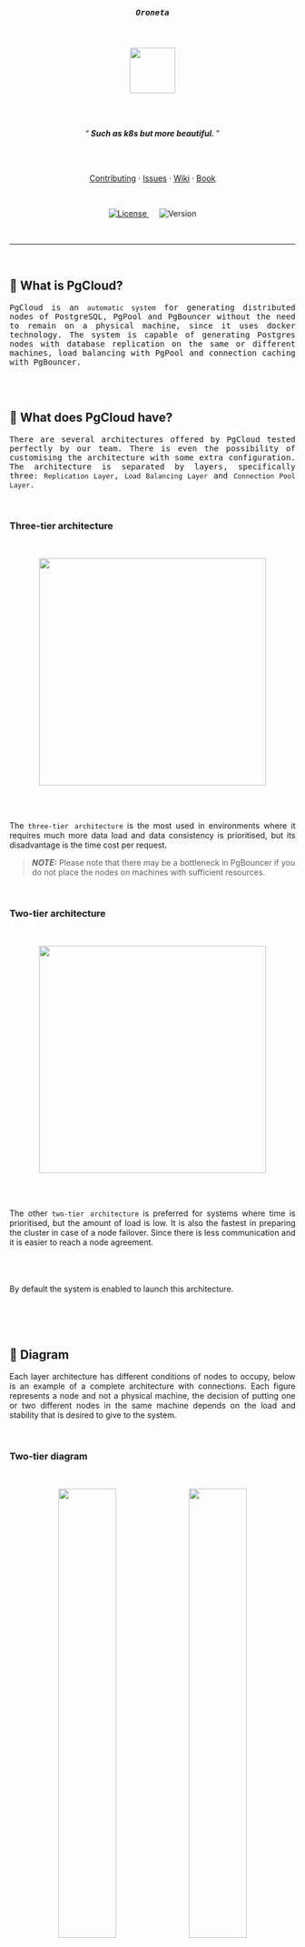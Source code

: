 <br><br>
<h5 align="center" style="font-family: monospace;">Oroneta</h5>
<br>
<p align="center">
    <img src="doc/img/pgcloud_small_logo_bgWhite_rounded.png" width="80px">
</p>
<br><br>

<!-- End Header -->

<p align="center">
    <q><b><i>&nbsp;Such as k8s but more beautiful.&nbsp;</i></b></q>
</p>
<br><br>
<p align="center">
    <a href="./CONTRIBUTING.md">Contributing</a>
    ·
    <a href="https://github.com/ZhengLinLei/pgcloud/issues">Issues</a>
    ·
    <a href="https://github.com/ZhengLinLei/pgcloud/wiki">Wiki</a>
    ·
    <a href="./doc/wiki">Book</a>
</p>
<br>
<p align="center">
    <a href="https://www.gnu.org/licenses/gpl-3.0.html">
        <img src="https://img.shields.io/badge/License-GPL%203.o-blue.svg" alt="License" />
    </a>
    &emsp;    
    <a>
        <img src="https://img.shields.io/badge/version-0.1.0-brightgreen" alt="Version" />
    </a>
</p>
<br>
<hr>
<br>

## 🧐  What is PgCloud?

<p align="justify" style="font-family: monospace;">
    PgCloud is an <code>automatic system</code> for generating distributed nodes of PostgreSQL, PgPool and PgBouncer without the need to remain on a physical machine, since it uses docker technology. The system is capable of generating Postgres nodes with database replication on the same or different machines, load balancing with PgPool and connection caching with PgBouncer.
</p> 

<br><br>
## 📁  What does PgCloud have?
<p align="justify" style="font-family: monospace;">
    There are several architectures offered by PgCloud tested perfectly by our team. There is even the possibility of customising the architecture with some extra configuration. The architecture is separated by layers, specifically three: <code>Replication Layer</code>, <code>Load Balancing Layer</code> and <code>Connection Pool Layer</code>.
</p>
<br>

### Three-tier architecture
<br>
<p align="justify" style="font-family: monospace;">
    <p align="center">
        <img align="center" src="doc/readme/1_three_layer_diagram.png" width="400px">
    </p>
    <br><br>
    <p align="justify">
        The <code>three-tier architecture</code> is the most used in environments where it requires much more data load and data consistency is prioritised, but its disadvantage is the time cost per request.
        <br>
        <blockquote>
            <b><i>NOTE:</i></b> Please note that there may be a bottleneck in PgBouncer if you do not place the nodes on machines with sufficient resources.
        </blockquote>
    </p>
</p>
<br>

### Two-tier architecture
<br>
<p align="justify" style="font-family: monospace;">
    <p align="center">
        <img align="center" src="doc/readme/2_two_layer_diagram.png" width="400px">
    </p>
    <br><br>
    <p align="justify">
        The other <code>two-tier architecture</code> is preferred for systems where time is prioritised, but the amount of load is low. It is also the fastest in preparing the cluster in case of a node failover. Since there is less communication and it is easier to reach a node agreement.
    </p>
</p>

<br><br><br>
By default the system is enabled to launch this architecture.

<br><br><br>
## 🔌  Diagram

<p align="justify">
    Each layer architecture has different conditions of nodes to occupy, below is an example of a complete architecture with connections. Each figure represents a node and not a physical machine, the decision of putting one or two different nodes in the same machine depends on the load and stability that is desired to give to the system.
</p>
<br>

### Two-tier diagram
<br>
<p align="center">
    <img src="doc/readme/3_three_layer_diagram.png" width="45%">
    <img src="doc/readme/4_three_layer_diagram.png" width="45%">
</p>
<p align="justify">
    <ul>
        <li>
            This is the most basic configuration that we can configure to offer load balancing. Its weakness is that it does not have a PgPool backup when a node goes down, the entire system stops receiving requests. Although it is undoubtedly the least expensive, optimal and simple for simple systems where it does not require much availability and load.
        </li>
        <br>
        <li>
            Creating a PgPool cluster alongside the PostgreSQL cluster helps to solve both the failover of a postgres node and a PgPool node. Throughout this documentation we will use primary and replica to map the postgres and master and slave roles for the PgPool cluster.
        </li>
    </ul>
</p>
<br>

### Three-tier diagram
<br>
<p align="center">
    <img src="doc/readme/5_two_layer_diagram.png" width="500px">
</p>
<p align="justify">
    With a three-tier architecture we have better consistency between nodes, this way if PgBouncer were to fail we could replace it with a PgPool gate, losing the capacity offered by PgBouncer but obtaining more availability. With this we are able to create a distributed system that offers load balancing and connection caching for fast management.
</p>
<br>

### Other architectures
<br>
<p align="justify">
    You can also use the system where you omit the load balancing layer, that is, use PgBouncer with Postgres. This architecture is not the most common but it does offer quite a few advantages if you only require these two modules.
</p>
<p align="center">
    <img src="doc/readme/6_two_layer_diagram_other.png" width="400px">
</p>
<p align="justify">
    PgBouncer is an optimal choice for efficiently pooling database connections, especially when your system needs connection caching rather than load balancing. Unlike PgPool, which offers additional features like load balancing, PgBouncer focuses solely on connection pooling. This makes it lightweight, with lower memory consumption and minimal configuration, ideal for handling high connection rates while maintaining a stable database environment.
    <br><br><br>
    An example using this layer is:
</p>
<p align="center">
    <img src="doc/readme/7_two_layer_diagram_other.png" width="400px">
</p>
<br><br><br><br><br><br><br>
<p align="center" style="font-family: monospace;">...</p>
<br><br>
<h5 align="center" style="font-family: monospace;">Read more in our official Wiki or Book</h5>
<br>
<p align="center">
    <a href="https://github.com/ZhengLinLei/pgcloud/wiki">Wiki</a>
    ·
    <a href="./doc/wiki">Book</a>
</p>
<br><br><br><br>

